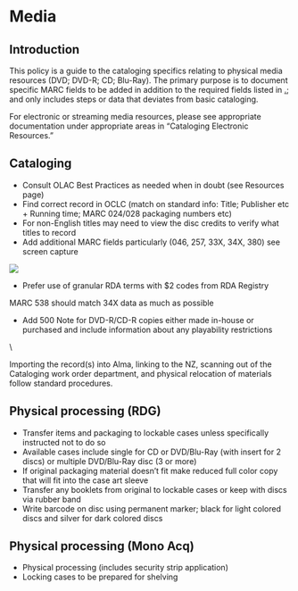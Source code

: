# Media

## Introduction

This policy is a guide to the cataloging specifics relating to physical media resources (DVD; DVD-R; CD; Blu-Ray). The primary purpose is to document specific MARC fields to be added in addition to the required fields listed in [.](./ "mention"); and only includes steps or data that deviates from basic cataloging.

For electronic or streaming media resources, please see appropriate documentation under appropriate areas in “Cataloging Electronic Resources.”

## Cataloging

* Consult OLAC Best Practices as needed when in doubt (see Resources page)
* Find correct record in OCLC (match on standard info: Title; Publisher etc + Running time; MARC 024/028 packaging numbers etc)
* For non-English titles may need to view the disc credits to verify what titles to record
* Add additional MARC fields particularly (046, 257, 33X, 34X, 380) see screen capture&#x20;

![](https://lh3.googleusercontent.com/2FrPk8s8la06y48W7CZXtqhjMk1nw6fBZ6R4yGUTW104g23dIckfgnIb7ds7hVZswbgc0H\_gSUZQO-dPTKJgL3lYL6EN4VyHw2fSMa93cOPoINwAp5XXYpRd869VQfGaQL9\_Gbtrs3UYIJy-mmapxd8)

* Prefer use of granular RDA terms with $2 codes from RDA Registry

&#x20;  MARC 538 should match 34X data as much as possible

* Add 500 Note for DVD-R/CD-R copies either made in-house or purchased and include information about any playability restrictions&#x20;

\


Importing the record(s) into Alma, linking to the NZ, scanning out of the Cataloging work order department, and physical relocation of materials follow standard procedures.&#x20;

## Physical processing (RDG)

* Transfer items and packaging to lockable cases unless specifically instructed not to do so
* Available cases include single for CD or DVD/Blu-Ray (with insert for 2 discs) or multiple DVD/Blu-Ray disc (3 or more)&#x20;
* If original packaging material doesn’t fit make reduced full color copy that will fit into the case art sleeve
* Transfer any booklets from original to lockable cases or keep with discs via rubber band
* Write barcode on disc using permanent marker; black for light colored discs and silver for dark colored discs

## Physical processing (Mono Acq)

* Physical processing (includes security strip application)
* Locking cases to be prepared for shelving
